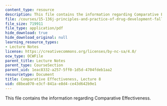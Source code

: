 ```yaml
---
content_type: resource
description: This file contains the information regarding Comparative Effectiveness.
file: /courses/15-136j-principles-and-practice-of-drug-development-fall-2013/d8bea070e3cf841ae8d4ce43d642b9e1_MIT15_136JF13_Lec8_Comp.pdf
file_size: 719911
file_type: application/pdf
hide_download: true
hide_download_original: null
learning_resource_types:
- Lecture Notes
license: https://creativecommons.org/licenses/by-nc-sa/4.0/
ocw_type: OCWFile
parent_title: Lecture Notes
parent_type: CourseSection
parent_uid: 1eac8332-a257-5ff0-1d5d-4704fdeb1aa2
resourcetype: Document
title: Comparative Effectiveness, Lecture 8
uid: d8bea070-e3cf-841a-e8d4-ce43d642b9e1
---
```

This file contains the information regarding Comparative Effectiveness.